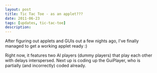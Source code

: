 ```yaml
---
layout: post
title: Tic Tac Toe - as an applet???
date: 2011-06-23
tags: [updates, tic-tac-toe]
description: 
---
```


After figuring out applets and GUIs out a few nights ago, I've finally managed to get a working applet ready :)

Right now, it features two AI players (dummy players) that play each other with delays interspersed. Next up is coding up the GuiPlayer, who is partially (and incorrectly) coded already.